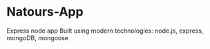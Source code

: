 # Natours-App
Express node app Built using modern technologies: node.js, express, mongoDB, mongoose




